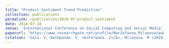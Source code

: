 ```yaml
---
title: "Product Sentiment Trend Prediction"
collection: publications
permalink: /publication/2018-07-product-sentiment
date: 2018-07-18
venue: 'International Conference on Social Computing and Social Media'
paperurl: 'https://www.researchgate.net/profile/Mariofanna_Milanova/publication/325456206_Product_Sentiment_Trend_Prediction/links/5b943493299bf147392aa3c3/Product-Sentiment-Trend-Prediction.pdf'
citation: 'Gala. V, Deshpande. V, <b>Ferwana. I</b>, Milanova. M (2018, July). Product Sentiment Trend Prediction. In International Conference on Social Computing and Social Media (pp. 274-283). Springer, Cham.'
---
```

